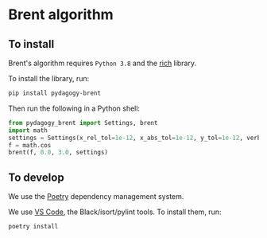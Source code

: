 # Brent algorithm

## To install

Brent's algorithm requires `Python 3.8` and the [rich](https://github.com/Textualize/rich) library.

To install the library, run:

```bash
pip install pydagogy-brent
```

Then run the following in a Python shell:

```python
from pydagogy_brent import Settings, brent
import math
settings = Settings(x_rel_tol=1e-12, x_abs_tol=1e-12, y_tol=1e-12, verbose=True)
f = math.cos
brent(f, 0.0, 3.0, settings)
```


## To develop

We use the [Poetry](https://python-poetry.org/) dependency management system.

We use [VS Code](https://code.visualstudio.com/), the Black/isort/pylint tools. To install them, run:

```bash
poetry install 
```
